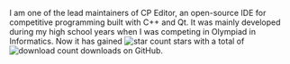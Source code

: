 I am one of the lead maintainers of CP Editor, an open-source IDE for competitive programming built with C++ and Qt. It was mainly developed during my high school years when I was competing in Olympiad in Informatics. Now it has gained ![star count](https://shields.ouuan.moe/github/stars/cpeditor/cpeditor?style=flat&label=&color=gray) stars with a total of ![download count](https://shields.ouuan.moe/github/downloads/cpeditor/cpeditor/total?label=&color=gray) downloads on GitHub.
